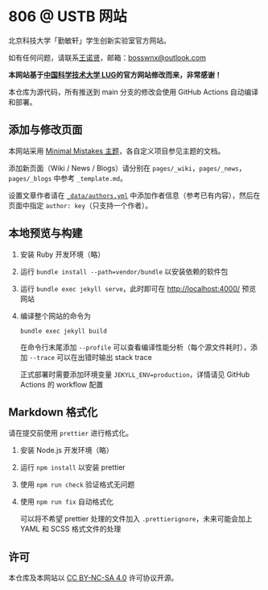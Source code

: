 # 806 @ USTB 网站

北京科技大学「勤敏轩」学生创新实验室官方网站。

如有任何问题，请联系[王诺贤](https://bosswnx.xyz)，邮箱：[bosswnx@outlook.com](mailtp:bosswnx@outlook.com)

**本网站基于[中国科学技术大学 LUG](https://lug.ustc.edu.cn)的官方网站修改而来，非常感谢！**

本仓库为源代码，所有推送到 main 分支的修改会使用 GitHub Actions 自动编译和部署。

## 添加与修改页面

本网站采用 [Minimal Mistakes 主题](https://mmistakes.github.io/minimal-mistakes/)，各自定义项目参见主题的文档。

添加新页面（Wiki / News / Blogs）请分别在 `pages/_wiki`，`pages/_news`，`pages/_blogs` 中参考 `_template.md`。

设置文章作者请在 [`_data/authors.yml`](_data/authors.yml) 中添加作者信息（参考已有内容），然后在页面中指定 `author: key`（只支持一个作者）。

## 本地预览与构建

1. 安装 Ruby 开发环境（略）
2. 运行 `bundle install --path=vendor/bundle` 以安装依赖的软件包
3. 运行 `bundle exec jekyll serve`，此时即可在 <http://localhost:4000/> 预览网站
4. 编译整个网站的命令为

   ```shell
   bundle exec jekyll build
   ```

   在命令行末尾添加 `--profile` 可以查看编译性能分析（每个源文件耗时），添加 `--trace` 可以在出错时输出 stack trace

   正式部署时需要添加环境变量 `JEKYLL_ENV=production`，详情请见 GitHub Actions 的 workflow 配置

## Markdown 格式化

请在提交前使用 `prettier` 进行格式化。

1. 安装 Node.js 开发环境（略）
2. 运行 `npm install` 以安装 prettier
3. 使用 `npm run check` 验证格式无问题
4. 使用 `npm run fix` 自动格式化

   可以将不希望 prettier 处理的文件加入 `.prettierignore`，未来可能会加上 YAML 和 SCSS 格式文件的处理

## 许可

本仓库及本网站以 [CC BY-NC-SA 4.0](LICENSE.md) 许可协议开源。
